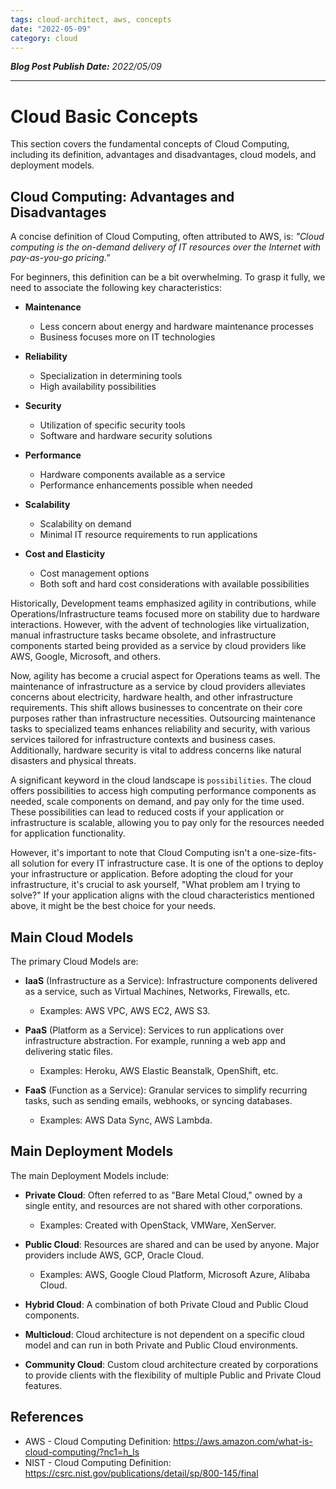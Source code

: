 ```yaml
---
tags: cloud-architect, aws, concepts
date: "2022-05-09"
category: cloud
---
```


*__Blog Post Publish Date:__ 2022/05/09*

---

# Cloud Basic Concepts

This section covers the fundamental concepts of Cloud Computing, including its definition, advantages and disadvantages, cloud models, and deployment models.

## Cloud Computing: Advantages and Disadvantages

A concise definition of Cloud Computing, often attributed to AWS, is: _"Cloud computing is the on-demand delivery of IT resources over the Internet with pay-as-you-go pricing."_

For beginners, this definition can be a bit overwhelming. To grasp it fully, we need to associate the following key characteristics:

- __Maintenance__
  - Less concern about energy and hardware maintenance processes
  - Business focuses more on IT technologies

- __Reliability__
  - Specialization in determining tools
  - High availability possibilities

- __Security__
  - Utilization of specific security tools
  - Software and hardware security solutions

- __Performance__
  - Hardware components available as a service
  - Performance enhancements possible when needed

- __Scalability__
  - Scalability on demand
  - Minimal IT resource requirements to run applications

- __Cost and Elasticity__
  - Cost management options
  - Both soft and hard cost considerations with available possibilities

Historically, Development teams emphasized agility in contributions, while Operations/Infrastructure teams focused more on stability due to hardware interactions. However, with the advent of technologies like virtualization, manual infrastructure tasks became obsolete, and infrastructure components started being provided as a service by cloud providers like AWS, Google, Microsoft, and others.

Now, agility has become a crucial aspect for Operations teams as well. The maintenance of infrastructure as a service by cloud providers alleviates concerns about electricity, hardware health, and other infrastructure requirements. This shift allows businesses to concentrate on their core purposes rather than infrastructure necessities. Outsourcing maintenance tasks to specialized teams enhances reliability and security, with various services tailored for infrastructure contexts and business cases. Additionally, hardware security is vital to address concerns like natural disasters and physical threats.

A significant keyword in the cloud landscape is `possibilities`. The cloud offers possibilities to access high computing performance components as needed, scale components on demand, and pay only for the time used. These possibilities can lead to reduced costs if your application or infrastructure is scalable, allowing you to pay only for the resources needed for application functionality.

However, it's important to note that Cloud Computing isn't a one-size-fits-all solution for every IT infrastructure case. It is one of the options to deploy your infrastructure or application. Before adopting the cloud for your infrastructure, it's crucial to ask yourself, "What problem am I trying to solve?" If your application aligns with the cloud characteristics mentioned above, it might be the best choice for your needs.

## Main Cloud Models

The primary Cloud Models are:

- __IaaS__ (Infrastructure as a Service): Infrastructure components delivered as a service, such as Virtual Machines, Networks, Firewalls, etc.
  - Examples: AWS VPC, AWS EC2, AWS S3.

- __PaaS__ (Platform as a Service): Services to run applications over infrastructure abstraction. For example, running a web app and delivering static files.
  - Examples: Heroku, AWS Elastic Beanstalk, OpenShift, etc.

- __FaaS__ (Function as a Service): Granular services to simplify recurring tasks, such as sending emails, webhooks, or syncing databases.
  - Examples: AWS Data Sync, AWS Lambda.

## Main Deployment Models

The main Deployment Models include:

- __Private Cloud__: Often referred to as "Bare Metal Cloud," owned by a single entity, and resources are not shared with other corporations.
  - Examples: Created with OpenStack, VMWare, XenServer.

- __Public Cloud__: Resources are shared and can be used by anyone. Major providers include AWS, GCP, Oracle Cloud.
  - Examples: AWS, Google Cloud Platform, Microsoft Azure, Alibaba Cloud.

- __Hybrid Cloud__: A combination of both Private Cloud and Public Cloud components.

- __Multicloud__: Cloud architecture is not dependent on a specific cloud model and can run in both Private and Public Cloud environments.

- __Community Cloud__: Custom cloud architecture created by corporations to provide clients with the flexibility of multiple Public and Private Cloud features.

## References

- AWS - Cloud Computing Definition: <https://aws.amazon.com/what-is-cloud-computing/?nc1=h_ls>
- NIST - Cloud Computing Definition: <https://csrc.nist.gov/publications/detail/sp/800-145/final>
